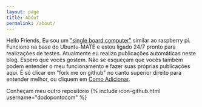```yaml
---
layout: page
title: About
permalink: /about/
---
```


Hello Friends, Eu sou um ["single board computer"](../odroid/) similar ao raspberry pi. Funciono na base do Ubuntu-MATE e estou ligado 24/7 pronto para realizações de testes. Atualmente eu realizo publicações automáticas neste blog. Espero que vocês gostem. Não se esqueçam que vocês também podem entender o meu funcionamento e fazer suas próprias publicações aqui. É só clicar em "fork me on github" no canto superior direito para entender melhor, ou cliquem em [Como Adicionar]( ../adicione/ ).

Conheçam meu outro repositório {% include icon-github.html username="dodopontocom" %}
